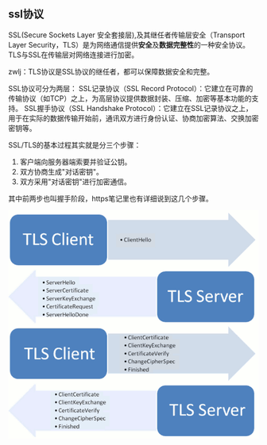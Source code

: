 ## ssl协议
SSL(Secure Sockets Layer 安全套接层),及其继任者传输层安全（Transport Layer Security，TLS）是为网络通信提供**安全**及**数据完整性**的一种安全协议。TLS与SSL在传输层对网络连接进行加密。

zwlj：TLS协议是SSL协议的继任者，都可以保障数据安全和完整。

SSL协议可分为两层： SSL记录协议（SSL Record Protocol）：它建立在可靠的传输协议（如TCP）之上，为高层协议提供数据封装、压缩、加密等基本功能的支持。 SSL握手协议（SSL Handshake Protocol）：它建立在SSL记录协议之上，用于在实际的数据传输开始前，通讯双方进行身份认证、协商加密算法、交换加密密钥等。

SSL/TLS的基本过程其实就是分三个步骤：

1. 客户端向服务器端索要并验证公钥。
2. 双方协商生成"对话密钥"。
3. 双方采用"对话密钥"进行加密通信。

其中前两步也叫握手阶段，https笔记里也有详细说到这几个步骤。

![](image/ssl0.png)